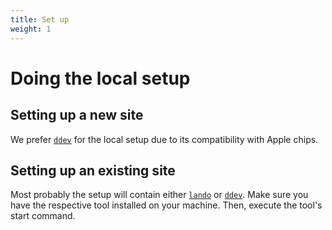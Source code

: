 ```yaml
---
title: Set up
weight: 1
---
```


# Doing the local setup

## Setting up a new site

We prefer [`ddev`](https://ddev.com/) for the local setup due to its compatibility with Apple chips.

## Setting up an existing site

Most probably the setup will contain either [`lando`](https://lando.dev) or [`ddev`](https://ddev.com). Make sure you have the respective tool installed on your machine. Then, execute the tool's start command.
